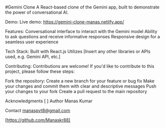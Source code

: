 #Gemini Clone
A React-based clone of the Gemini app, built to demonstrate the power of conversational AI.

Demo:
Live demo: https://gemini-clone-manas.netlify.app/

Features:
Conversational interface to interact with the Gemini model
Ability to ask questions and receive informative responses
Responsive design for a seamless user experience

Tech Stack:
Built with React.js
Utilizes [Insert any other libraries or APIs used, e.g. Gemini API, etc.]

Contributing:
Contributions are welcome! If you'd like to contribute to this project, please follow these steps:

Fork the repository:
Create a new branch for your feature or bug fix
Make your changes and commit them with clear and descriptive messages
Push your changes to your fork
Create a pull request to the main repository

Acknowledgments
[                  ]
Author
Manas Kumar

Contact
manaspvt8@gmail.com

[https://github.com/Manaskr88]

